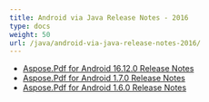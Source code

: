 ```yaml
---
title: Android via Java Release Notes - 2016
type: docs
weight: 50
url: /java/android-via-java-release-notes-2016/
---
```


- [Aspose.Pdf for Android 16.12.0 Release Notes](/pdf/java/aspose-pdf-for-android-16-12-0-release-notes/)
- [Aspose.Pdf for Android 1.7.0 Release Notes](/pdf/java/aspose-pdf-for-android-1-7-0-release-notes/)
- [Aspose.Pdf for Android 1.6.0 Release Notes](/pdf/java/aspose-pdf-for-android-1-6-0-release-notes/)
